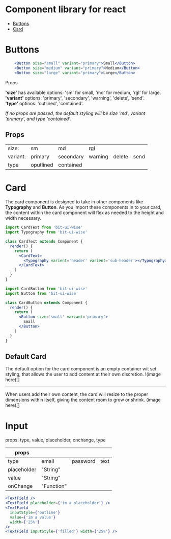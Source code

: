 # Component library for react

- [Buttons](#Buttons)
- [Card](#Card)

# Buttons

```jsx
    <Button size="small" variant="primary">Small</Button>
    <Button size="medium" variant="primary">Medium</Button>
    <Button size="large" variant="primary">Large</Button>
```

Props

**'size'** has available options: 'sm' for small, 'md' for medium, 'rgl' for large.\
**'variant'** options: 'primary', 'secondary', 'warning', 'delete', 'send'.\
**'type'** optinos: 'outlined', 'contained'.

_If no props are passed, the default styling will be size 'md', variant 'primary', and type 'contained'._

## Props

|          |           |           |         |        |      |
| -------- | --------- | --------- | ------- | ------ | ---- |
| size:    | sm        | md        | rgl     |        |      |
| variant: | primary   | secondary | warning | delete | send |
| type     | oputlined | contained |         |        |      |

# Card

The card component is designed to take in other components like **Typography** and **Button**. As you import these components in to your card, the content within the card component will flex as needed to the height and width necessary.

```jsx
import CardText from 'bit-ui-wise'
import Typography from 'bit-ui-wise'

class CardText extends Component {
  render() {
    return (
      <CardText>
        <Typography varient='header' varient='sub-header'></Typography>
      </CardText>
    )
  }
}
```

```jsx
import CardButton from 'bit-ui-wise'
import Button from 'bit-ui-wise'

class CardButton extends Component {
  render() {
    return (
      <Button size='small' variant='primary'>
        Small
      </Button>
    )
  }
}
```
## Default Card
The default option for the card component is an empty container wit set styling, that allows the user to add content at their own discretion. 
!(image here)[]
<hr />
When users add their own content, the card will resize to the proper dimensions within itself, giving the content room to grow or shrink.
(image here)[]


# Input

props: type, value, placeholder, onchange, type

| props       |            |          |      |
| ----------- | ---------- | -------- | ---- |
| type        | email      | password | text |
| placeholder | "String"   |          |      |
| value       | "String"   |          |      |
| onChange    | "Function" |          |      |

```jsx
<TextField />
<TextField placeholder={'im a placeholder'} />
<TextField
  inputStyle={'outline'}
  value={'im a value'}
  width={'25%'}
/>
<TextField inputStyle={'filled'} width={'25%'} />
```
